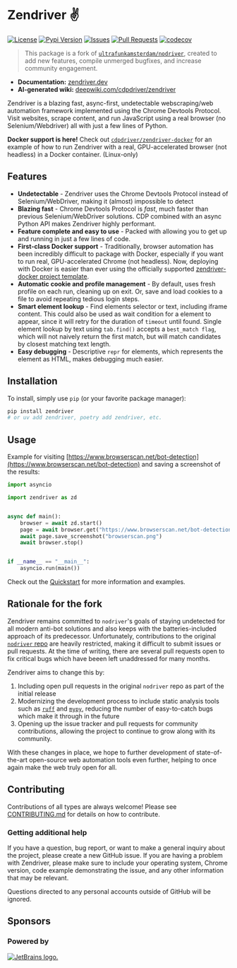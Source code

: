 # Zendriver ✌️

[![License](https://img.shields.io/github/license/cdpdriver/zendriver)](LICENSE)
[![Pypi Version](https://img.shields.io/pypi/v/zendriver)](https://pypi.org/project/zendriver/)
[![Issues](https://img.shields.io/github/issues/cdpdriver/zendriver)]()
[![Pull Requests](https://img.shields.io/github/issues-pr/cdpdriver/zendriver)]()
[![codecov](https://codecov.io/github/cdpdriver/zendriver/branch/main/graph/badge.svg?token=F7K641TYFZ)](https://codecov.io/github/cdpdriver/zendriver)

> This package is a fork of [`ultrafunkamsterdam/nodriver`](https://github.com/ultrafunkamsterdam/nodriver/), created to add new features, compile unmerged bugfixes, and increase community engagement.

* **Documentation:** [zendriver.dev](https://zendriver.dev)
* **AI-generated wiki:** [deepwiki.com/cdpdriver/zendriver](https://deepwiki.com/cdpdriver/zendriver)

Zendriver is a blazing fast, async-first, undetectable webscraping/web automation framework implemented using the Chrome Devtools Protocol. Visit websites, scrape content, and run JavaScript using a real browser (no Selenium/Webdriver) all with just a few lines of Python.

**Docker support is here!** Check out [`cdpdriver/zendriver-docker`](https://github.com/cdpdriver/zendriver-docker) for an example of how to run Zendriver with a real, GPU-accelerated browser (not headless) in a Docker container. (Linux-only)

## Features

- **Undetectable** - Zendriver uses the Chrome Devtools Protocol instead of Selenium/WebDriver, making it (almost) impossible to detect
- **Blazing fast** - Chrome Devtools Protocol is _fast_, much faster than previous Selenium/WebDriver solutions. CDP combined with an async Python API makes Zendriver highly performant.
- **Feature complete and easy to use** - Packed with allowing you to get up and running in just a few lines of code.
- **First-class Docker support** - Traditionally, browser automation has been incredibly difficult to package with Docker, especially if you want to run real, GPU-accelerated Chrome (not headless). Now, deploying with Docker is easier than ever using the officially supported [zendriver-docker project template](https://github.com/cdpdriver/zendriver-docker).
- **Automatic cookie and profile management** - By default, uses fresh profile on each run, cleaning up on exit. Or, save and load cookies to a file to avoid repeating tedious login steps.
- **Smart element lookup** - Find elements selector or text, including iframe content. This could also be used as wait condition for a element to appear, since it will retry for the duration of `timeout` until found. Single element lookup by text using `tab.find()` accepts a `best_match flag`, which will not naively return the first match, but will match candidates by closest matching text length.
- **Easy debugging** - Descriptive `repr` for elements, which represents the element as HTML, makes debugging much easier.

## Installation

To install, simply use `pip` (or your favorite package manager):

```sh
pip install zendriver
# or uv add zendriver, poetry add zendriver, etc.
```

## Usage

Example for visiting [https://www.browserscan.net/bot-detection](https://www.browserscan.net/bot-detection) and saving a screenshot of the results:

```python
import asyncio

import zendriver as zd


async def main():
    browser = await zd.start()
    page = await browser.get("https://www.browserscan.net/bot-detection")
    await page.save_screenshot("browserscan.png")
    await browser.stop()


if __name__ == "__main__":
    asyncio.run(main())
```

Check out the [Quickstart](https://zendriver.dev/quickstart/) for more information and examples.

## Rationale for the fork

Zendriver remains committed to `nodriver`'s goals of staying undetected for all modern anti-bot solutions and also keeps with the batteries-included approach of its predecessor. Unfortunately, contributions to the original [`nodriver` repo](https://github.com/ultrafunkamsterdam/nodriver/) are heavily restricted, making it difficult to submit issues or pull requests. At the time of writing, there are several pull requests open to fix critical bugs which have beeen left unaddressed for many months.

Zendriver aims to change this by:

1. Including open pull requests in the original `nodriver` repo as part of the initial release
2. Modernizing the development process to include static analysis tools such as [`ruff`](https://docs.astral.sh/ruff/) and [`mypy`](https://mypy-lang.org/), reducing the number of easy-to-catch bugs which make it through in the future
3. Opening up the issue tracker and pull requests for community contributions, allowing the project to continue to grow along with its community.

With these changes in place, we hope to further development of state-of-the-art open-source web automation tools even further, helping to once again make the web truly open for all.

## Contributing

Contributions of all types are always welcome! Please see [CONTRIBUTING.md](https://github.com/cdpdriver/zendriver/blob/main/CONTRIBUTING.md) for details on how to contribute.

### Getting additional help

If you have a question, bug report, or want to make a general inquiry about the project, please create a new GitHub issue. If you are having a problem with Zendriver, please make sure to include your operating system, Chrome version, code example demonstrating the issue, and any other information that may be relevant.

Questions directed to any personal accounts outside of GitHub will be ignored.

## Sponsors

### Powered by
[![JetBrains logo.](https://resources.jetbrains.com/storage/products/company/brand/logos/jetbrains.svg)](https://jb.gg/OpenSource)
